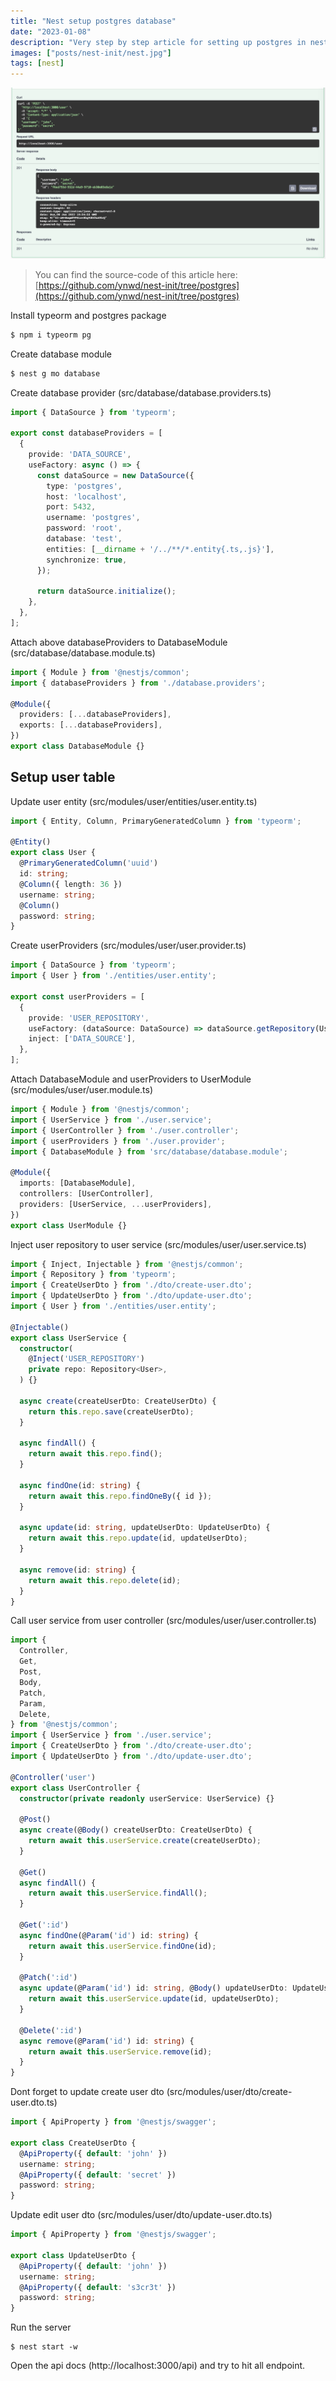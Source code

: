 ```yaml
---
title: "Nest setup postgres database"
date: "2023-01-08"
description: "Very step by step article for setting up postgres in nest"
images: ["posts/nest-init/nest.jpg"]
tags: [nest]
---
```


![swagger-pg](swagger-pg.png)

> You can find the source-code of this article here: [https://github.com/ynwd/nest-init/tree/postgres](https://github.com/ynwd/nest-init/tree/postgres)

Install typeorm and postgres package
```bash
$ npm i typeorm pg
```

Create database module
```bash
$ nest g mo database
```

Create database provider (src/database/database.providers.ts)
```ts
import { DataSource } from 'typeorm';

export const databaseProviders = [
  {
    provide: 'DATA_SOURCE',
    useFactory: async () => {
      const dataSource = new DataSource({
        type: 'postgres',
        host: 'localhost',
        port: 5432,
        username: 'postgres',
        password: 'root',
        database: 'test',
        entities: [__dirname + '/../**/*.entity{.ts,.js}'],
        synchronize: true,
      });

      return dataSource.initialize();
    },
  },
];

```

Attach above databaseProviders to DatabaseModule (src/database/database.module.ts)
```ts
import { Module } from '@nestjs/common';
import { databaseProviders } from './database.providers';

@Module({
  providers: [...databaseProviders],
  exports: [...databaseProviders],
})
export class DatabaseModule {}

```

## Setup user table

Update user entity (src/modules/user/entities/user.entity.ts)
```ts
import { Entity, Column, PrimaryGeneratedColumn } from 'typeorm';

@Entity()
export class User {
  @PrimaryGeneratedColumn('uuid')
  id: string;
  @Column({ length: 36 })
  username: string;
  @Column()
  password: string;
}

```

Create userProviders (src/modules/user/user.provider.ts)
```ts
import { DataSource } from 'typeorm';
import { User } from './entities/user.entity';

export const userProviders = [
  {
    provide: 'USER_REPOSITORY',
    useFactory: (dataSource: DataSource) => dataSource.getRepository(User),
    inject: ['DATA_SOURCE'],
  },
];

```

Attach DatabaseModule and userProviders to UserModule (src/modules/user/user.module.ts)
```ts
import { Module } from '@nestjs/common';
import { UserService } from './user.service';
import { UserController } from './user.controller';
import { userProviders } from './user.provider';
import { DatabaseModule } from 'src/database/database.module';

@Module({
  imports: [DatabaseModule],
  controllers: [UserController],
  providers: [UserService, ...userProviders],
})
export class UserModule {}

```

Inject user repository to user service (src/modules/user/user.service.ts)
```ts
import { Inject, Injectable } from '@nestjs/common';
import { Repository } from 'typeorm';
import { CreateUserDto } from './dto/create-user.dto';
import { UpdateUserDto } from './dto/update-user.dto';
import { User } from './entities/user.entity';

@Injectable()
export class UserService {
  constructor(
    @Inject('USER_REPOSITORY')
    private repo: Repository<User>,
  ) {}

  async create(createUserDto: CreateUserDto) {
    return this.repo.save(createUserDto);
  }

  async findAll() {
    return await this.repo.find();
  }

  async findOne(id: string) {
    return await this.repo.findOneBy({ id });
  }

  async update(id: string, updateUserDto: UpdateUserDto) {
    return await this.repo.update(id, updateUserDto);
  }

  async remove(id: string) {
    return await this.repo.delete(id);
  }
}

```

Call user service from user controller (src/modules/user/user.controller.ts)
```ts
import {
  Controller,
  Get,
  Post,
  Body,
  Patch,
  Param,
  Delete,
} from '@nestjs/common';
import { UserService } from './user.service';
import { CreateUserDto } from './dto/create-user.dto';
import { UpdateUserDto } from './dto/update-user.dto';

@Controller('user')
export class UserController {
  constructor(private readonly userService: UserService) {}

  @Post()
  async create(@Body() createUserDto: CreateUserDto) {
    return await this.userService.create(createUserDto);
  }

  @Get()
  async findAll() {
    return await this.userService.findAll();
  }

  @Get(':id')
  async findOne(@Param('id') id: string) {
    return await this.userService.findOne(id);
  }

  @Patch(':id')
  async update(@Param('id') id: string, @Body() updateUserDto: UpdateUserDto) {
    return await this.userService.update(id, updateUserDto);
  }

  @Delete(':id')
  async remove(@Param('id') id: string) {
    return await this.userService.remove(id);
  }
}

```

Dont forget to update create user dto (src/modules/user/dto/create-user.dto.ts)
```ts
import { ApiProperty } from '@nestjs/swagger';

export class CreateUserDto {
  @ApiProperty({ default: 'john' })
  username: string;
  @ApiProperty({ default: 'secret' })
  password: string;
}
```

Update edit user dto (src/modules/user/dto/update-user.dto.ts)
```ts
import { ApiProperty } from '@nestjs/swagger';

export class UpdateUserDto {
  @ApiProperty({ default: 'john' })
  username: string;
  @ApiProperty({ default: 's3cr3t' })
  password: string;
}

```

Run the server
```
$ nest start -w
```

Open the api docs (http://localhost:3000/api) and try to hit all endpoint.